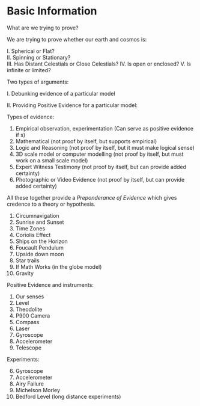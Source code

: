 # Basic Information

What are we trying to prove?

We are trying to prove whether our earth and cosmos is:

I. Spherical or Flat?   
II. Spinning or Stationary?   
III. Has Distant Celestials or Close Celestials?
IV. Is open or enclosed?
V. Is infinite or limited?

Two types of arguments:

I. Debunking evidence of a particular model

II. Providing Positive Evidence for a particular model:

Types of evidence:

1. Empirical
		observation, 
		experimentation
	(Can serve as positive evidence if s)
2. Mathematical (not proof by itself, but supports empirical)
3. Logic and Reasoning (not proof by itself, but it must make logical sense)
4. 3D scale model or computer modelling (not proof by itself, but must work on a small scale model)
5. Expert Witness Testimony (not proof by itself, but can provide added certainty)
6. Photographic or Video Evidence (not proof by itself, but can provide added certainty)

All these together provide a *Preponderance of Evidence* which gives credence to a theory or hypothesis.



1. Circumnavigation
2. Sunrise and Sunset
3. Time Zones
4. Coriolis Effect
5. Ships on the Horizon
6. Foucault Pendulum
7. Upside down moon
8. Star trails
9. If Math Works (in the globe model)
10. Gravity

Positive Evidence and instruments:

1. Our senses
2. Level
3. Theodolite
4. P900 Camera
5. Compass
6. Laser
7. Gyroscope
8. Accelerometer
9. Telescope

Experiments:

6. Gyroscope
3. Accelerometer
4. Airy Failure
5. Michelson Morley
6. Bedford Level (long distance experiments)


